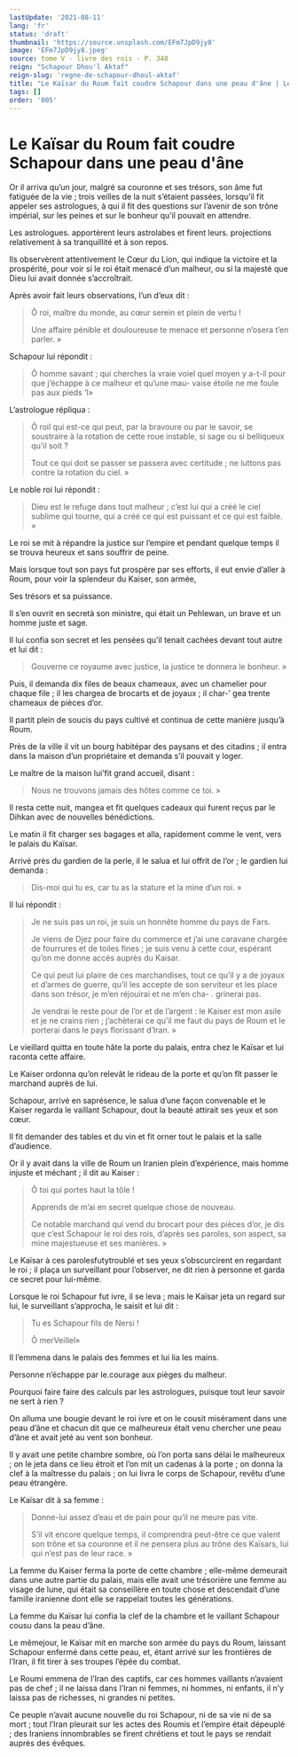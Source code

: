 ```yaml
---
lastUpdate: '2021-08-11'
lang: 'fr'
status: 'draft'
thumbnail: 'https://source.unsplash.com/EFm7JpD9jy8'
image: 'EFm7JpD9jy8.jpeg'
source: tome V - livre des rois - P. 348
reign: "Schapour Dhou'l Aktaf"
reign-slug: 'regne-de-schapour-dhoul-aktaf'
title: "Le Kaïsar du Roum fait coudre Schapour dans une peau d'âne | Le Livre des Rois | Shâhnâmeh"
tags: []
order: '005'
---
```


<!-- LTeX: language=fr -->

# Le Kaïsar du Roum fait coudre Schapour dans une peau d'âne

Or il arriva qu’un jour, malgré sa couronne et ses trésors, son âme fut fatiguée de la vie ; trois veilles de la nuit s’étaient passées, lorsqu’il fit appeler ses astrologues, à qui il fit des questions sur l’avenir de son trône impérial, sur les peines et sur le bonheur qu’il pouvait en attendre.

Les astrologues. apportèrent leurs astrolabes et firent leurs. projections relativement à sa tranquillité et à son repos.

Ils observèrent attentivement le Cœur du Lion, qui indique la victoire et la prospérité, pour voir si le roi était menacé d’un malheur, ou si la majesté que Dieu lui avait donnée s’accroîtrait.

Après avoir fait leurs observations, l’un d’eux dit :

> Ô roi, maître du monde, au cœur serein et plein de vertu !
>
> Une affaire pénible et douloureuse te menace et personne n’osera t’en parler. »

Schapour lui répondit :

> Ô homme savant ; qui cherches la vraie voiel quel moyen y a-t-il pour que j’échappe à ce malheur et qu’une mau-
vaise étoile ne me foule pas aux pieds ’I»

L’astrologue répliqua :

> Ô roil qui est-ce qui peut, par la bravoure ou par le savoir, se soustraire à la rotation de cette roue instable, si sage ou si belliqueux qu’il soit ?
>
> Tout ce qui doit se passer se passera avec certitude ; ne luttons pas contre la rotation du ciel. »

Le noble roi lui répondit :

> Dieu est le refuge dans tout malheur ; c’est lui qui a créé le ciel sublime qui tourne, qui a créé ce qui est puissant et ce qui est faible. »

Le roi se mit à répandre la justice sur l’empire et pendant quelque temps il se trouva heureux et sans souffrir de peine.

Mais lorsque tout son pays fut prospère par ses efforts, il eut envie d’aller à Roum, pour voir la splendeur du Kaiser, son armée,

Ses trésors et sa puissance.

Il s’en ouvrit en secretà son ministre, qui était un Pehlewan, un brave et un homme juste et sage.

Il lui confia son secret et les pensées qu’il tenait cachées devant tout autre et lui dit :

> Gouverne ce royaume avec justice, la justice te donnera le bonheur. »

Puis, il demanda dix files de beaux chameaux, avec un chamelier pour chaque file ; il les chargea de brocarts et de joyaux ; il char-’ gea trente chameaux de pièces d’or.

Il partit plein de soucis du pays cultivé et continua de cette manière jusqu’à Roum.

Près de la ville il vit un bourg habitépar des paysans et des citadins ; il entra dans la maison d’un propriétaire et demanda s’il pouvait y loger.

Le maître de la maison lui’fit grand accueil, disant :

> Nous ne trouvons jamais des hôtes comme ce toi. »

Il resta cette nuit, mangea et fit quelques cadeaux qui furent reçus par le Dihkan avec de nouvelles bénédictions.

Le matin il fit charger ses bagages et alla, rapidement comme le vent, vers le palais du Kaïsar.

Arrivé près du gardien de la perle, il le salua et lui offrit de l’or ; le gardien lui demanda :

> Dis-moi qui tu es, car tu as la stature et la mine d’un roi. »

Il lui répondit :

> Je ne suis pas un roi, je suis un honnête homme du pays de Fars.
>
> Je viens de Djez pour faire du commerce et j’ai une caravane chargée de fourrures et de toiles fines ; je suis venu à cette cour, espérant qu’on me donne accès auprès du Kaisar.
>
> Ce qui peut lui plaire de ces marchandises, tout ce qu’il y a de joyaux et d’armes de guerre, qu’il les accepte de son serviteur et les place dans son trésor, je m’en réjouirai et ne m’en cha-
. grinerai pas.
>
> Je vendrai le reste pour de l’or et de l’argent : le Kaiser est mon asile et je ne crains rien ; j’achèterai ce qu’il me faut du pays de Roum et le porterai dans le pays florissant d’Iran. »

Le vieillard quitta en toute hâte la porte du palais, entra chez le Kaïsar et lui raconta cette affaire.

Le Kaiser ordonna qu’on relevât le rideau de la porte et qu’on fît passer le marchand auprès de lui.

Schapour, arrivé en saprésence, le salua d’une façon convenable et le Kaiser regarda le vaillant Schapour, dout la beauté attirait ses yeux et son cœur.

Il fit demander des tables et du vin et fit orner tout le palais et la salle d’audience.

Or il y avait dans la ville de Roum un Iranien plein d’expérience, mais homme injuste et méchant ; il dit au Kaiser :

> Ô toi qui portes haut la tôle !
>
> Apprends de m’ai en secret quelque chose de nouveau.
>
> Ce notable marchand qui vend du brocart pour des pièces d’or, je dis que c’est Schapour le roi des rois, d’après ses paroles, son aspect, sa mine majestueuse et ses manières. »

Le Kaïsar à ces parolesfutytroublé et ses yeux s’obscurcirent en regardant le roi ; il plaça un surveillant pour l’observer, ne dit rien à personne et garda ce secret pour lui-même.

Lorsque le roi Schapour fut ivre, il se leva ; mais le Kaïsar jeta un regard sur lui, le surveillant s’approcha, le saisit et lui dit :

> Tu es Schapour fils de Nersi !
>
> Ô merVeiIlel»

Il l’emmena dans le palais des femmes et lui lia les mains.

Personne n’échappe par le.courage aux pièges du malheur.

Pourquoi faire faire des calculs par les astrologues, puisque tout leur savoir ne sert à rien ?

On alluma une bougie devant le roi ivre et on le cousit misérament dans une peau d’âne et chacun dit que ce malheureux était venu chercher une peau d’âne et avait jeté au vent son bonheur.

Il y avait une petite chambre sombre, où l’on porta sans délai le malheureux ; on le jeta dans ce lieu étroit et l’on mit un cadenas à la porte ; on donna la clef à la maîtresse du palais ; on lui livra le corps de Schapour, revêtu d’une peau étrangère.

Le Kaïsar dit à sa femme :

> Donne-lui assez d’eau et de pain pour qu’il ne meure pas vite.
>
> S’il vit encore quelque temps, il comprendra peut-être ce que valent son trône et sa couronne et il ne pensera plus au trône des Kaïsars, lui qui n’est pas de leur race. »

La femme du Kaiser ferma la porte de cette chambre ; elle-même demeurait dans une autre partie du palais, mais elle avait une trésorière une femme au visage de lune, qui était sa conseillère en toute chose et descendait d’une famille iranienne dont elle se rappelait toutes les générations.

La femme du Kaïsar lui confia la clef de la chambre et le vaillant Schapour cousu dans la peau d’âne.

Le mêmejour, le Kaïsar mit en marche son armée du pays du Roum, laissant Schapour enfermé dans cette peau, et, étant arrivé sur les frontières de l’Iran, il fit tirer à ses troupes l’épée du combat.

Le Roumi emmena de l’Iran des captifs, car ces hommes vaillants n’avaient pas de chef ; il ne laissa dans l’Iran ni femmes, ni hommes, ni enfants, il n’y laissa pas de richesses, ni grandes ni petites.

Ce peuple n’avait aucune nouvelle du roi Schapour, ni de sa vie ni de sa mort ; tout l’Iran pleurait sur les actes des Roumis et l’empire était dépeuplé ; des Iraniens innombrables se firent chrétiens et tout le pays se rendait auprès des évêques.
